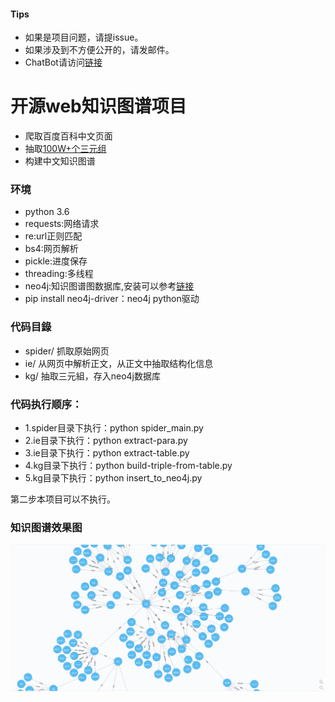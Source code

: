 #### Tips


- 如果是项目问题，请提issue。
- 如果涉及到不方便公开的，请发邮件。
- ChatBot请访问[链接](http://bot.rubenxiao.com/)

# 开源web知识图谱项目

- 爬取百度百科中文页面
- 抽取[100W+个三元组](https://raw.githubusercontent.com/lixiang0/WEB_KG/master/kg/triples.txt)
- 构建中文知识图谱

### 环境

- python 3.6
- requests:网络请求
- re:url正则匹配
- bs4:网页解析
- pickle:进度保存
- threading:多线程
- neo4j:知识图谱图数据库,安装可以参考[链接](http://blog.rubenxiao.com/posts/install-neo4j.html)
- pip install neo4j-driver：neo4j python驱动


### 代码目錄

- spider/ 抓取原始网页
- ie/ 从网页中解析正文，从正文中抽取结构化信息
- kg/ 抽取三元組，存入neo4j数据库


### 代码执行顺序：


- 1.spider目录下执行：python spider_main.py
- 2.ie目录下执行：python extract-para.py
- 3.ie目录下执行：python extract-table.py
- 4.kg目录下执行：python build-triple-from-table.py
- 5.kg目录下执行：python insert_to_neo4j.py

第二步本项目可以不执行。

### 知识图谱效果图

![](./kg/kg.png)

